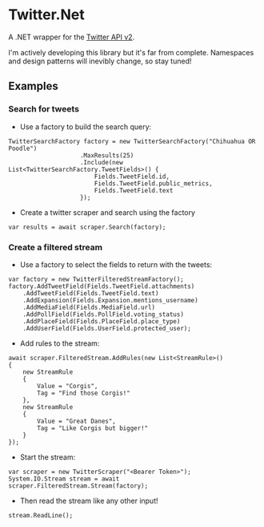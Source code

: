# Twitter.Net
A .NET wrapper for the [Twitter API v2](https://developer.twitter.com/en/docs/twitter-api/early-access).

I'm actively developing this library but it's far from complete. Namespaces and design patterns will inevibly change, so stay tuned!

## Examples
### Search for tweets
* Use a factory to build the search query:
```
TwitterSearchFactory factory = new TwitterSearchFactory("Chihuahua OR Poodle")
                    .MaxResults(25)
                    .Include(new List<TwitterSearchFactory.TweetFields>() {
                        Fields.TweetField.id,
                        Fields.TweetField.public_metrics,
                        Fields.TweetField.text
                    });
```
* Create a twitter scraper and search using the factory
```
var results = await scraper.Search(factory);
```

### Create a filtered stream
* Use a factory to select the fields to return with the tweets:
```
var factory = new TwitterFilteredStreamFactory();
factory.AddTweetField(Fields.TweetField.attachments)
    .AddTweetField(Fields.TweetField.text)
    .AddExpansion(Fields.Expansion.mentions_username)
    .AddMediaField(Fields.MediaField.url)
    .AddPollField(Fields.PollField.voting_status)
    .AddPlaceField(Fields.PlaceField.place_type)
    .AddUserField(Fields.UserField.protected_user);
```
* Add rules to the stream:
```
await scraper.FilteredStream.AddRules(new List<StreamRule>()
{
    new StreamRule
    {
        Value = "Corgis",
        Tag = "Find those Corgis!"
    },
    new StreamRule
    {
        Value = "Great Danes",
        Tag = "Like Corgis but bigger!"
    }
});
```
* Start the stream:
```
var scraper = new TwitterScraper("<Bearer Token>");
System.IO.Stream stream = await scraper.FilteredStream.Stream(factory);
```
* Then read the stream like any other input!
```
stream.ReadLine();
```

